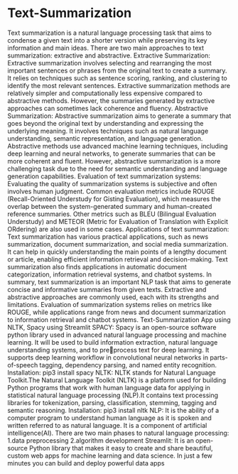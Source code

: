 # Text-Summarization
Text summarization is a natural language processing task that aims to condense 
a given text into a shorter version while preserving its key information and main 
ideas. There are two main approaches to text summarization: extractive and 
abstractive. 
Extractive Summarization: 
Extractive summarization involves selecting and rearranging the most important 
sentences or phrases from the original text to create a summary. 
It relies on techniques such as sentence scoring, ranking, and clustering to 
identify the most relevant sentences. 
Extractive summarization methods are relatively simpler and computationally 
less expensive compared to abstractive methods. 
However, the summaries generated by extractive approaches can sometimes 
lack coherence and fluency. 
Abstractive Summarization: 
Abstractive summarization aims to generate a summary that goes beyond the 
original text by understanding and expressing the underlying meaning. 
It involves techniques such as natural language understanding, semantic 
representation, and language generation. 
Abstractive methods use advanced machine learning techniques, including deep 
learning and neural networks, to generate summaries that can be more coherent 
and fluent. 
However, abstractive summarization is a more challenging task due to the need 
for semantic understanding and language generation capabilities. 
Evaluation of text summarization systems: 
Evaluating the quality of summarization systems is subjective and often 
involves human judgment. 
Common evaluation metrics include ROUGE (Recall-Oriented Understudy for 
Gisting Evaluation), which measures the overlap between the system-generated 
summary and human-created reference summaries. 
Other metrics such as BLEU (Bilingual Evaluation Understudy) and METEOR 
(Metric for Evaluation of Translation with Explicit ORdering) are also used in 
some cases. 
Applications of text summarization: 
Text summarization has various practical applications, such as news 
summarization, document summarization, and social media summarization. 
It can help in quickly understanding the main points of a lengthy document or 
article, enabling efficient information retrieval and decision-making. 
Text summarization also finds applications in automatic document 
categorization, information retrieval systems, and chatbot systems. 
In summary, text summarization is an important NLP task that aims to generate 
concise and informative summaries from given texts. Extractive and abstractive 
approaches are commonly used, each with its strengths and limitations. 
Evaluation of summarization systems relies on metrics like ROUGE, while 
applications range from news and document summarization to information 
retrieval and chatbot systems. 
Text-Summarization App using NLTK, Spacy using Streamlit
SPACY: Spacy is an open-source software python library used in advanced 
natural language processing and machine learning. It will be used to build 
information extraction, natural language understanding systems, and to preprocess text for deep learning. It supports deep learning workflow in 
convolutional neural networks in parts-of-speech tagging, dependency parsing, 
and named entity recognition. 
Installation: pip3 install spacy 
NLTK: NLTK stands for Natural Language Toolkit.The Natural Language 
Toolkit (NLTK) is a platform used for building Python programs that work with 
human language data for applying in statistical natural language processing 
(NLP).It contains text processing libraries for tokenization, parsing, 
classification, stemming, tagging and semantic reasoning. 
Installation: pip3 install nltk 
NLP: It is the ability of a computer program to understand human language as it 
is spoken and written referred to as natural language. It is a component of 
artificial intelligence(AI). 
There are two main phases to natural language processing: 
1.data preprocessing 
2.algorithm development 
Streamlit: It is an open-source Python library that makes it easy to create and 
share beautiful, custom web apps for machine learning and data science. In just 
a few minutes you can build and deploy powerful data apps
